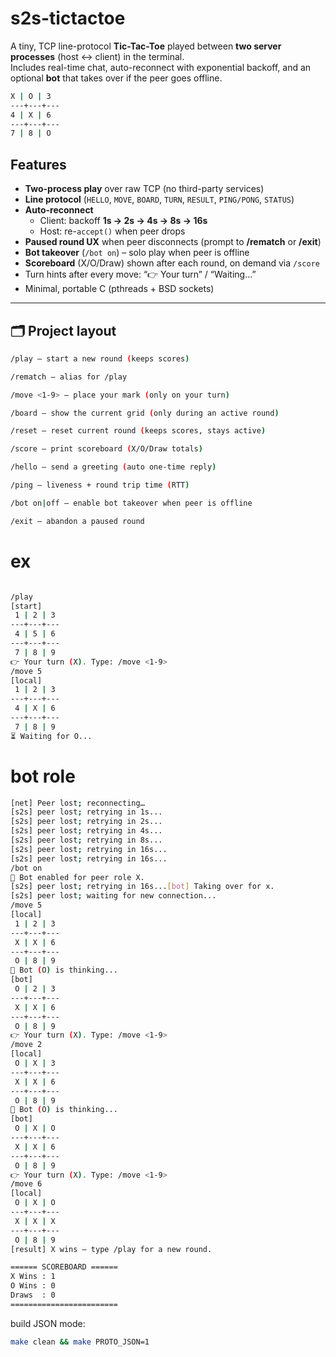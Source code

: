 # s2s-tictactoe

A tiny, TCP line-protocol **Tic-Tac-Toe** played between **two server processes** (host ↔ client) in the terminal.  
Includes real-time chat, auto-reconnect with exponential backoff, and an optional **bot** that takes over if the peer goes offline.

```bash
X | O | 3
---+---+---
4 | X | 6
---+---+---
7 | 8 | O

```


## Features

- **Two-process play** over raw TCP (no third-party services)
- **Line protocol** (`HELLO`, `MOVE`, `BOARD`, `TURN`, `RESULT`, `PING/PONG`, `STATUS`)
- **Auto-reconnect**  
  - Client: backoff **1s → 2s → 4s → 8s → 16s**  
  - Host: re-`accept()` when peer drops
- **Paused round UX** when peer disconnects (prompt to **/rematch** or **/exit**)
- **Bot takeover** (`/bot on`) – solo play when peer is offline
- **Scoreboard** (X/O/Draw) shown after each round, on demand via `/score`
- Turn hints after every move: “👉 Your turn” / “Waiting…”
- Minimal, portable C (pthreads + BSD sockets)

---

## 🗂 Project layout

```bash
/play — start a new round (keeps scores)

/rematch — alias for /play

/move <1-9> — place your mark (only on your turn)

/board — show the current grid (only during an active round)

/reset — reset current round (keeps scores, stays active)

/score — print scoreboard (X/O/Draw totals)

/hello — send a greeting (auto one-time reply)

/ping — liveness + round trip time (RTT)

/bot on|off — enable bot takeover when peer is offline

/exit — abandon a paused round

```

# ex

```bash 

/play
[start]
 1 | 2 | 3
---+---+---
 4 | 5 | 6
---+---+---
 7 | 8 | 9
👉 Your turn (X). Type: /move <1-9>
/move 5
[local]
 1 | 2 | 3
---+---+---
 4 | X | 6
---+---+---
 7 | 8 | 9
⏳ Waiting for O...
```
# bot role 

```bash
[net] Peer lost; reconnecting…
[s2s] peer lost; retrying in 1s...
[s2s] peer lost; retrying in 2s...
[s2s] peer lost; retrying in 4s...
[s2s] peer lost; retrying in 8s...
[s2s] peer lost; retrying in 16s...
[s2s] peer lost; retrying in 16s...
/bot on
🤖 Bot enabled for peer role X.
[s2s] peer lost; retrying in 16s...[bot] Taking over for x.
[s2s] peer lost; waiting for new connection...
/move 5
[local]
 1 | 2 | 3
---+---+---
 X | X | 6
---+---+---
 O | 8 | 9
🤖 Bot (O) is thinking...
[bot]
 O | 2 | 3
---+---+---
 X | X | 6
---+---+---
 O | 8 | 9
👉 Your turn (X). Type: /move <1-9>
/move 2
[local]
 O | X | 3
---+---+---
 X | X | 6
---+---+---
 O | 8 | 9
🤖 Bot (O) is thinking...
[bot]
 O | X | O
---+---+---
 X | X | 6
---+---+---
 O | 8 | 9
👉 Your turn (X). Type: /move <1-9>
/move 6
[local]
 O | X | O
---+---+---
 X | X | X
---+---+---
 O | 8 | 9
[result] X wins — type /play for a new round.

====== SCOREBOARD ======
X Wins : 1
O Wins : 0
Draws  : 0
========================
```

build JSON mode: 
```bash
make clean && make PROTO_JSON=1
```